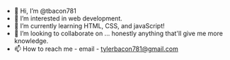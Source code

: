 - 👋 Hi, I’m @tbacon781
- 👀 I’m interested in web development.
- 🌱 I’m currently learning HTML, CSS, and javaScript!
- 💞️ I’m looking to collaborate on ... honestly anything that'll give me more knowledge.
- 📫 How to reach me - email - tylerbacon781@gmail.com

<!---
tbacon781/tbacon781 is a ✨ special ✨ repository because its `README.md` (this file) appears on your GitHub profile.
You can click the Preview link to take a look at your changes.
--->
